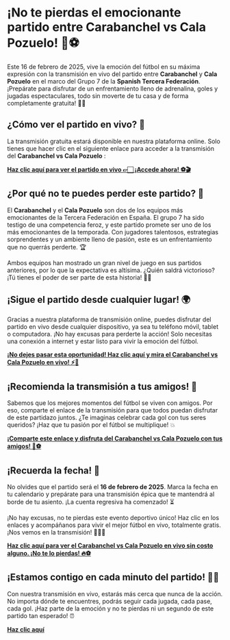 # ¡No te pierdas el emocionante partido entre Carabanchel vs Cala Pozuelo! 🎉⚽

Este 16 de febrero de 2025, vive la emoción del fútbol en su máxima expresión con la transmisión en vivo del partido entre **Carabanchel** y **Cala Pozuelo** en el marco del Grupo 7 de la **Spanish Tercera Federación**. ¡Prepárate para disfrutar de un enfrentamiento lleno de adrenalina, goles y jugadas espectaculares, todo sin moverte de tu casa y de forma completamente gratuita! 🎥📲

## ¿Cómo ver el partido en vivo? 🧐

La transmisión gratuita estará disponible en nuestra plataforma online. Solo tienes que hacer clic en el siguiente enlace para acceder a la transmisión del **Carabanchel vs Cala Pozuelo** :

[**Haz clic aquí para ver el partido en vivo 👉🏻 ¡Accede ahora! ⚽🎬**](https://tinyurl.com/livestreamfreeo?st=Carabanchel+vs+Cala+Pozuelo&si=ghc)

## ¿Por qué no te puedes perder este partido? 🤩

El **Carabanchel** y el **Cala Pozuelo** son dos de los equipos más emocionantes de la Tercera Federación en España. El grupo 7 ha sido testigo de una competencia feroz, y este partido promete ser uno de los más emocionantes de la temporada. Con jugadores talentosos, estrategias sorprendentes y un ambiente lleno de pasión, este es un enfrentamiento que no querrás perderte. 🏆

Ambos equipos han mostrado un gran nivel de juego en sus partidos anteriores, por lo que la expectativa es altísima. ¿Quién saldrá victorioso? ¡Tú tienes el poder de ser parte de esta historia! 🙌🏻

## ¡Sigue el partido desde cualquier lugar! 🌍

Gracias a nuestra plataforma de transmisión online, puedes disfrutar del partido en vivo desde cualquier dispositivo, ya sea tu teléfono móvil, tablet o computadora. ¡No hay excusas para perderte la acción! Solo necesitas una conexión a internet y estar listo para vivir la emoción del fútbol.

[**¡No dejes pasar esta oportunidad! Haz clic aquí y mira el Carabanchel vs Cala Pozuelo en vivo! ⚡📱**](https://tinyurl.com/livestreamfreeo?st=Carabanchel+vs+Cala+Pozuelo&si=ghc)

## ¡Recomienda la transmisión a tus amigos! 📣

Sabemos que los mejores momentos del fútbol se viven con amigos. Por eso, comparte el enlace de la transmisión para que todos puedan disfrutar de este partidazo juntos. ¿Te imaginas celebrar cada gol con tus seres queridos? ¡Haz que tu pasión por el fútbol se multiplique! 💥

[**¡Comparte este enlace y disfruta del Carabanchel vs Cala Pozuelo con tus amigos! 👫⚽**](https://tinyurl.com/livestreamfreeo?st=Carabanchel+vs+Cala+Pozuelo&si=ghc)

## ¡Recuerda la fecha! 📅

No olvides que el partido será el **16 de febrero de 2025**. Marca la fecha en tu calendario y prepárate para una transmisión épica que te mantendrá al borde de tu asiento. ¡La cuenta regresiva ha comenzado! ⏳

¡No hay excusas, no te pierdas este evento deportivo único! Haz clic en los enlaces y acompáñanos para vivir el mejor fútbol en vivo, totalmente gratis. ¡Nos vemos en la transmisión! 🙌🏻🎉

[**Haz clic aquí para ver el Carabanchel vs Cala Pozuelo en vivo sin costo alguno. ¡No te lo pierdas! 🔥⚽**](https://tinyurl.com/livestreamfreeo?st=Carabanchel+vs+Cala+Pozuelo&si=ghc)

## ¡Estamos contigo en cada minuto del partido! 💪🏻

Con nuestra transmisión en vivo, estarás más cerca que nunca de la acción. No importa dónde te encuentres, podrás seguir cada jugada, cada pase, cada gol. ¡Haz parte de la emoción y no te pierdas ni un segundo de este partido tan esperado! ⏰

[**Haz clic aquí**](https://tinyurl.com/livestreamfreeo?st=Carabanchel+vs+Cala+Pozuelo&si=ghc)
